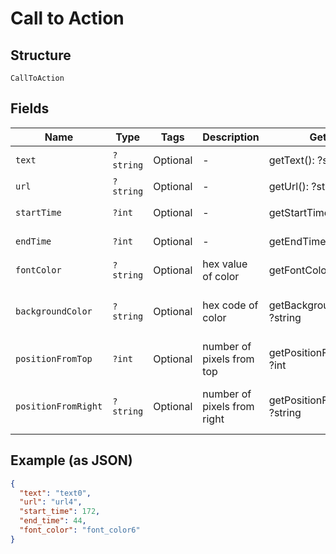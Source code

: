 
# Call to Action

## Structure

`CallToAction`

## Fields

| Name | Type | Tags | Description | Getter | Setter |
|  --- | --- | --- | --- | --- | --- |
| `text` | `?string` | Optional | - | getText(): ?string | setText(?string text): void |
| `url` | `?string` | Optional | - | getUrl(): ?string | setUrl(?string url): void |
| `startTime` | `?int` | Optional | - | getStartTime(): ?int | setStartTime(?int startTime): void |
| `endTime` | `?int` | Optional | - | getEndTime(): ?int | setEndTime(?int endTime): void |
| `fontColor` | `?string` | Optional | hex value of color | getFontColor(): ?string | setFontColor(?string fontColor): void |
| `backgroundColor` | `?string` | Optional | hex code of color | getBackgroundColor(): ?string | setBackgroundColor(?string backgroundColor): void |
| `positionFromTop` | `?int` | Optional | number of pixels from top | getPositionFromTop(): ?int | setPositionFromTop(?int positionFromTop): void |
| `positionFromRight` | `?string` | Optional | number of pixels from right | getPositionFromRight(): ?string | setPositionFromRight(?string positionFromRight): void |

## Example (as JSON)

```json
{
  "text": "text0",
  "url": "url4",
  "start_time": 172,
  "end_time": 44,
  "font_color": "font_color6"
}
```


